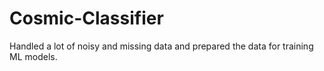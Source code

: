 # Cosmic-Classifier
Handled a lot of noisy and missing data and prepared the data for training ML models.
